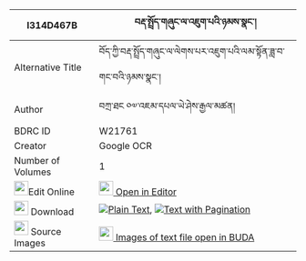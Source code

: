 |I314D467B|བརྡ་སྤྲོད་གཞུང་ལ་འཇུག་པའི་ཉམས་སྣང་། 
| --- | --- 
|Alternative Title |བོད་ཀྱི་བརྡ་སྤྲོད་གཞུང་ལ་ལེགས་པར་འཇུག་པའི་ལམ་སྟོན་ཟླ་བ་གང་བའི་ཉམས་སྣང་།
|Author| བཀྲ་ཐང ༠༧་འཇམ་དཔལ་ཡེ་ཤེས་རྒྱལ་མཚན།
|BDRC ID | W21761
|Creator | Google OCR
|Number of Volumes| 1
|<img width="25" src="https://img.icons8.com/color/25/000000/edit-property.png">Edit Online| [<img width="25" src="https://avatars.githubusercontent.com/u/45091458?s=200&v=4"> Open in Editor](http://editor.openpecha.org/I314D467B)
|<img width="25" src="https://img.icons8.com/fluent/48/000000/download-2.png"/>  Download | [![](https://img.icons8.com/color/20/000000/txt.png)Plain Text](https://github.com/Openpecha/I314D467B/releases/download/v1/datro_shyung_la_jukpa_i_nyamna_plain_I314D467B.zip), [![](https://img.icons8.com/color/20/000000/txt.png)Text with Pagination](https://github.com/Openpecha/I314D467B/releases/download/v1/datro_shyung_la_jukpa_i_nyamna_pages_I314D467B.zip)
|<img width="25" src="https://img.icons8.com/plasticine/100/000000/pictures-folder.png"/>  Source Images | [<img width="25" src="https://library.bdrc.io/icons/BUDA-small.svg"> Images of text file open in BUDA](https://library.bdrc.io/show/bdr:W21761)